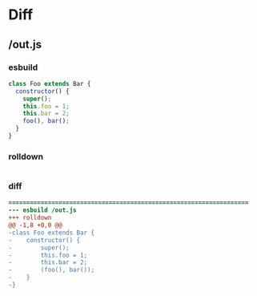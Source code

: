 # Diff
## /out.js
### esbuild
```js
class Foo extends Bar {
  constructor() {
    super();
    this.foo = 1;
    this.bar = 2;
    foo(), bar();
  }
}
```
### rolldown
```js

```
### diff
```diff
===================================================================
--- esbuild	/out.js
+++ rolldown	
@@ -1,8 +0,0 @@
-class Foo extends Bar {
-    constructor() {
-        super();
-        this.foo = 1;
-        this.bar = 2;
-        (foo(), bar());
-    }
-}

```